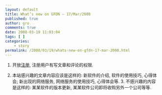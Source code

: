 ```yaml
---
layout: default
title: What’s new on GFDN – 17/Mar/2008
published: true
author: gro
comments: true
date: 2008-03-19 11:03:04
tags: [ ]
categories:
    - story
permalink: /2008/03/19/whats-new-on-gfdn-17-mar-2008.html
---
```

1. 开放[注册][1], 注册用户有写文章和评论的权限.
  
2. 本站感兴趣的文章内容应该是这样的: 新软件的介绍, 软件的使用技巧, 心得体会; 新出现的网络服务, 网络服务的使用技巧, 心得体会等. 3. 不感兴趣的内容是这样的: 某某软件的版本更新, 某某软件公司即将收购另外一个公司等等.

 [1]: http://getfreeware.net/wp-login.php?action=register